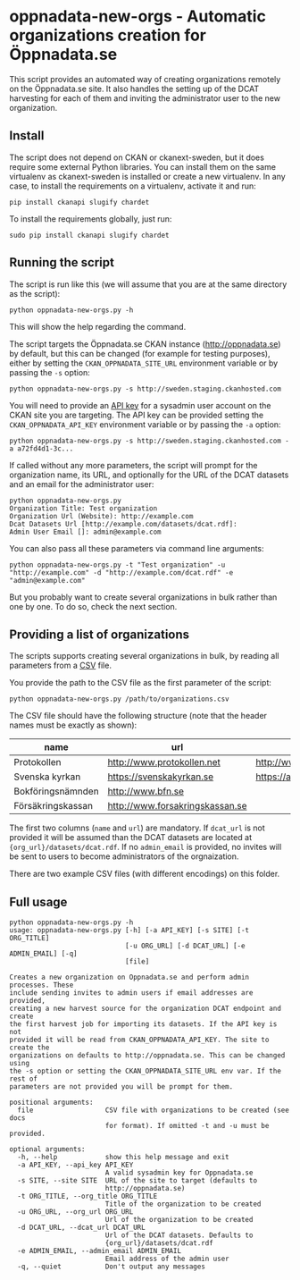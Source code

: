 # oppnadata-new-orgs - Automatic organizations creation for Öppnadata.se

This script provides an automated way of creating organizations remotely on the
Öppnadata.se site. It also handles the setting up of the DCAT harvesting for
each of them and inviting the administrator user to the new organization.

## Install

The script does not depend on CKAN or ckanext-sweden, but it does require some external
Python libraries. You can install them on the same virtualenv as ckanext-sweden is
installed or create a new virtualenv. In any case, to install the requirements on a
virtualenv, activate it and run:

    pip install ckanapi slugify chardet

To install the requirements globally, just run: 

    sudo pip install ckanapi slugify chardet


## Running the script

The script is run like this (we will assume that you are at the same directory as the
script):

    python oppnadata-new-orgs.py -h

This will show the help regarding the command.

The script targets the Öppnadata.se CKAN instance (http://oppnadata.se) by default,
but this can be changed (for example for testing purposes), either by setting the
`CKAN_OPPNADATA_SITE_URL` environment variable or by passing the `-s` option:


    python oppnadata-new-orgs.py -s http://sweden.staging.ckanhosted.com

You will need to provide an [API key](http://docs.ckan.org/en/latest/api/index.html#authentication-and-api-keys)
for a sysadmin user account on the CKAN site you are targeting. The API key can
be provided setting the `CKAN_OPPNADATA_API_KEY` environment variable or by
passing the `-a` option:

    python oppnadata-new-orgs.py -s http://sweden.staging.ckanhosted.com -a a72fd4d1-3c...

If called without any more parameters, the script will prompt for the organization
name, its URL, and optionally for the URL of the DCAT datasets and an email for the administrator
user:


    python oppnadata-new-orgs.py
    Organization Title: Test organization  
    Organization Url (Website): http://example.com
    Dcat Datasets Url [http://example.com/datasets/dcat.rdf]:
    Admin User Email []: admin@example.com

You can also pass all these parameters via command line arguments:

    python oppnadata-new-orgs.py -t "Test organization" -u "http://example.com" -d "http://example.com/dcat.rdf" -e "admin@example.com"

But you probably want to create several organizations in bulk rather than one by one. To do so, check the next section.


## Providing a list of organizations

The scripts supports creating several organizations in bulk, by reading all parameters from a [CSV](http://en.wikipedia.org/wiki/Comma-separated_values) file.

You provide the path to the CSV file as the first parameter of the script:

    python oppnadata-new-orgs.py /path/to/organizations.csv

The CSV file should have the following structure (note that the header names must be exactly as shown):

| name             | url                             | dcat_url                                   | admin_email        |
|------------------|---------------------------------|--------------------------------------------|--------------------|
|Protokollen       | http://www.protokollen.net      | http://www.protokollen.net/datasets/dcat   |                    | 
|Svenska kyrkan    | https://svenskakyrkan.se        | https://api.svenskakyrkan.se/datasets/dcat | admin1@example.com |
|Bokföringsnämnden | http://www.bfn.se               |                                            | admin2@example.com | 
|Försäkringskassan | http://www.forsakringskassan.se |                                            |                    |

The first two columns (`name` and `url`) are mandatory. If `dcat_url` is not provided it will be assumed than
the DCAT datasets are located at `{org_url}/datasets/dcat.rdf`. If no `admin_email` is provided, no invites will
be sent to users to become administrators of the orgnaization.

There are two example CSV files (with different encodings) on this folder.

## Full usage

```
python oppnadata-new-orgs.py -h
usage: oppnadata-new-orgs.py [-h] [-a API_KEY] [-s SITE] [-t ORG_TITLE]
                             [-u ORG_URL] [-d DCAT_URL] [-e ADMIN_EMAIL] [-q]
                             [file]

Creates a new organization on Oppnadata.se and perform admin processes. These
include sending invites to admin users if email addresses are provided,
creating a new harvest source for the organization DCAT endpoint and create
the first harvest job for importing its datasets. If the API key is not
provided it will be read from CKAN_OPPNADATA_API_KEY. The site to create the
organizations on defaults to http://oppnadata.se. This can be changed using
the -s option or setting the CKAN_OPPNADATA_SITE_URL env var. If the rest of
parameters are not provided you will be prompt for them.

positional arguments:
  file                  CSV file with organizations to be created (see docs
                        for format). If omitted -t and -u must be provided.

optional arguments:
  -h, --help            show this help message and exit
  -a API_KEY, --api_key API_KEY
                        A valid sysadmin key for Oppnadata.se
  -s SITE, --site SITE  URL of the site to target (defaults to
                        http://oppnadata.se)
  -t ORG_TITLE, --org_title ORG_TITLE
                        Title of the organization to be created
  -u ORG_URL, --org_url ORG_URL
                        Url of the organization to be created
  -d DCAT_URL, --dcat_url DCAT_URL
                        Url of the DCAT datasets. Defaults to
                        {org_url}/datasets/dcat.rdf
  -e ADMIN_EMAIL, --admin_email ADMIN_EMAIL
                        Email address of the admin user
  -q, --quiet           Don't output any messages
```
